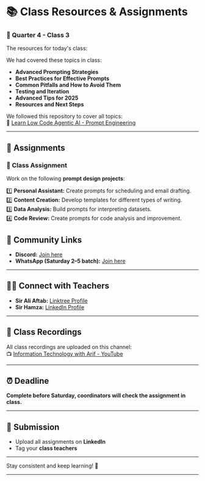 # 📚 Class Resources & Assignments

### 📌 Quarter 4 - Class 3

The resources for today's class:

We had covered these topics in class:

* **Advanced Prompting Strategies**  
* **Best Practices for Effective Prompts**  
* **Common Pitfalls and How to Avoid Them**  
* **Testing and Iteration**  
* **Advanced Tips for 2025**  
* **Resources and Next Steps**

We followed this repository to cover all topics:  
🔗 [Learn Low Code Agentic AI - Prompt Engineering](https://github.com/panaversity/learn-low-code-agentic-ai/blob/main/00_prompt_engineering/readme.md)

---

## 🎯 Assignments

### 🧩 Class Assignment

Work on the following **prompt design projects**:

1️⃣ **Personal Assistant:** Create prompts for scheduling and email drafting.  
2️⃣ **Content Creation:** Develop templates for different types of writing.  
3️⃣ **Data Analysis:** Build prompts for interpreting datasets.  
4️⃣ **Code Review:** Create prompts for code analysis and improvement.  

## 💬 Community Links

* **Discord:** [Join here](https://discord.gg/h4e99CqV)  
* **WhatsApp (Saturday 2–5 batch):** [Join here](https://chat.whatsapp.com/IZMvCG4Mv6RLC2HOY0CPsk)

---

## 👨‍🏫 Connect with Teachers

* **Sir Ali Aftab:** [Linktree Profile](https://linktr.ee/aliaftabsheikh)  
* **Sir Hamza:** [LinkedIn Profile](https://www.linkedin.com/in/iam-hamza/)

---

## 🎥 Class Recordings

All class recordings are uploaded on this channel:  
📺 [Information Technology with Arif - YouTube](https://www.youtube.com/@informationtechnologywitharif)

---

## ⏰ Deadline

**Complete before Saturday, coordinators will check the assignment in class.**

---

## 📌 Submission

* Upload all assignments on **LinkedIn**  
* Tag your **class teachers**

---

Stay consistent and keep learning! 🚀

---
